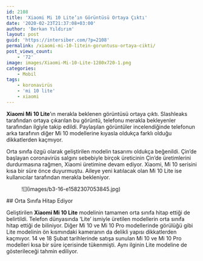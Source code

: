 ```yaml
---
id: 2108
title: 'Xiaomi Mi 10 Lite’ın Görüntüsü Ortaya Çıktı'
date: '2020-02-23T21:37:08+03:00'
author: 'Berkan Yıldırım'
layout: post
guid: 'https://intersiber.com/?p=2108'
permalink: /xiaomi-mi-10-litein-goruntusu-ortaya-cikti/
post_views_count:
    - '72'
image: images/Xiaomi-Mi-10-Lite-1280x720-1.png
categories:
    - Mobil
tags:
    - koronavirüs
    - 'mi 10 lite'
    - xiaomi
---
```


**Xiaomi Mi 10 Lite**’ın merakla beklenen görüntüsü ortaya çıktı. Slashleaks tarafından ortaya çıkarılan bu görüntü, telefonu merakla bekleyenler tarafından ilgiyle takip edildi. Paylaşılan görüntüler incelendiğinde telefonun arka tarafının diğer Mi 10 modellerine kıyasla oldukça farklı olduğu dikkatlerden kaçmıyor.

Orta sınıfa özgü olarak geliştirilen modelin tasarımı oldukça beğenildi. Çin’de başlayan coronavirüs salgını sebebiyle birçok üreticinin Çin’de üretimlerini durdurmasına rağmen, Xiaomi üretimine devam ediyor. Xiaomi, Mi 10 serisini kısa bir süre önce duyurmuştu. Aileye yeni katılacak olan Mi 10 Lite ise kullanıcılar tarafından merakla bekleniyor.

<figure class="wp-block-image size-large">![](images/b3-16-e1582307053845.jpg)</figure>## Orta Sınıfa Hitap Ediyor

Geliştirilen **Xiaomi Mi 10 Lite** modelinin tamamen orta sınıfa hitap ettiği de belirtildi. Telefon dünyasında ‘Lite’ ismiyle üretilen modellerin orta sınıfa hitap ettiği de biliniyor. Diğer Mi 10 ve Mi 10 Pro modellerinde görülüğü gibi Lite modelinin ön kısmındaki kameranın da delikli yapısı dikkatlerden kaçmıyor. 14 ve 18 Şubat tarihlerinde satışa sunulan Mi 10 ve Mi 10 Pro modelleri kısa bir süre içerisinde tükenmişti. Aynı ilginin Lite modeline de gösterileceği tahmin ediliyor.
